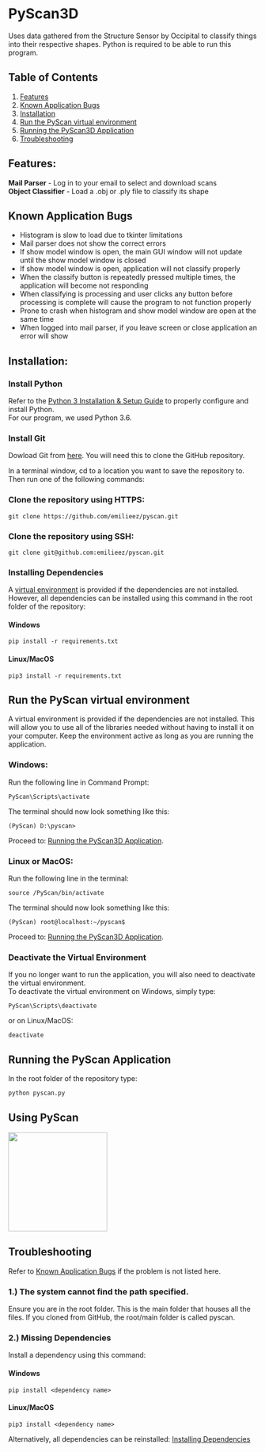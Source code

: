 # PyScan3D
Uses data gathered from the Structure Sensor by Occipital to classify things into their respective shapes. 
Python is required to be able to run this program.


## Table of Contents
1. [Features](#Features)
2. [Known Application Bugs](#Known-Application-Bugs)
3. [Installation](#Installation)
4. [Run the PyScan virtual environment](#Run-the-PyScan-virtual-environment)
5. [Running the PyScan3D Application](#Running-the-PyScan3D-Application)
6. [Troubleshooting](#Troubleshooting)



## Features:
**Mail Parser** - Log in to your email to select and download scans <br>
**Object Classifier** - Load a .obj or .ply file to classify its shape


## Known Application Bugs
- Histogram is slow to load due to tkinter limitations
- Mail parser does not show the correct errors
- If show model window is open, the main GUI window will not update until the show model window is closed
- If show model window is open,  application will not classify properly
- When the classify button is repeatedly pressed multiple times, the application will become not responding
- When classifying is processing and user clicks any button before processing is complete will cause the program to not function properly
- Prone to crash when histogram and show model window are open at the same time
- When logged into mail parser, if you leave screen or close application an error will show

## Installation:

### Install Python
Refer to the [Python 3 Installation & Setup Guide](https://realpython.com/installing-python/) to properly configure and install Python. \
For our program, we used Python 3.6. 

### Install Git
Dowload Git from [here](https://git-scm.com/downloads). You will need this to clone the GitHub repository.

In a terminal window, cd to a location you want to save the repository to. Then run one of the following commands:

### Clone the repository using HTTPS:
```
git clone https://github.com/emilieez/pyscan.git
```

### Clone the repository using SSH:

```
git clone git@github.com:emilieez/pyscan.git
```

### Installing Dependencies
A [virtual environment](#Run-the-PyScan-virtual-environment) is provided if the dependencies are not installed.
However, all dependencies can be installed using this command in the root folder of the repository:
#### Windows
```
pip install -r requirements.txt
```

#### Linux/MacOS
```
pip3 install -r requirements.txt
```

## Run the PyScan virtual environment
A virtual environment is provided if the dependencies are not installed. This will allow you to use all of the 
libraries needed without having to install it on your computer. Keep the environment
active as long as you are running the application.
### Windows:

Run the following line in Command Prompt:
```
PyScan\Scripts\activate
```

The terminal should now look something like this:
```
(PyScan) D:\pyscan>
```
Proceed to: [Running the PyScan3D Application](#Running-the-PyScan3D-Application).

### Linux or MacOS: 

Run the following line in the terminal:
```
source /PyScan/bin/activate
```

The terminal should now look something like this:
```
(PyScan) root@localhost:~/pyscan$
```
Proceed to: [Running the PyScan3D Application](#Running-the-PyScan3D-Application).

### Deactivate the Virtual Environment
If you no longer want to run the application, you will also need to deactivate the virtual environment.<br>
To deactivate the virtual environment on Windows, simply type:
```
PyScan\Scripts\deactivate
```
or on Linux/MacOS:
```
deactivate
```

## Running the PyScan Application
In the root folder of the repository type:
```
python pyscan.py
```

## Using PyScan

<img src="https://github.com/BCIT-MakePlus/pyscan/screenshots/main_screen.png" width="200" height="200" />

## Troubleshooting

Refer to [Known Application Bugs](#Known-Application-Bugs) if the problem is not listed here.

### 1.) The system cannot find the path specified.
Ensure you are in the root folder. This is the main folder that houses all the files. 
If you cloned from GitHub, the root/main folder is called pyscan.

### 2.) Missing Dependencies
Install a dependency using this command:

#### Windows
```
pip install <dependency name>
```

#### Linux/MacOS
```
pip3 install <dependency name>
```

Alternatively, all dependencies can be reinstalled: [Installing Dependencies](#Installing-Dependencies)
